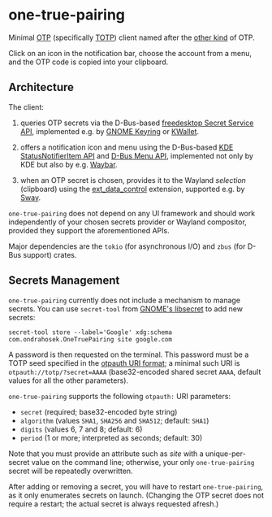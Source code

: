 # one-true-pairing

Minimal [OTP](https://en.wikipedia.org/wiki/One-time_password) (specifically
[TOTP](https://datatracker.ietf.org/doc/html/rfc6238)) client named after the
[other kind](https://en.wikipedia.org/wiki/Shipping_%28fandom%29#Notation_and_terminology) of OTP.

Click on an icon in the notification bar, choose the account from a menu, and the OTP code is copied
into your clipboard.

## Architecture

The client:

1. queries OTP secrets via the D-Bus-based
   [freedesktop Secret Service API](https://specifications.freedesktop.org/secret-service-spec/latest/),
   implemented e.g. by [GNOME Keyring](https://gitlab.gnome.org/GNOME/gnome-keyring) or
   [KWallet](https://invent.kde.org/frameworks/kwallet).

2. offers a notification icon and menu using the D-Bus-based
   [KDE StatusNotifierItem API](https://invent.kde.org/frameworks/kstatusnotifieritem/-/blob/master/src/org.kde.StatusNotifierItem.xml)
   and
   [D-Bus Menu API](https://git.launchpad.net/ubuntu/+source/libdbusmenu/tree/libdbusmenu-glib/dbus-menu.xml),
   implemented not only by KDE but also by e.g. [Waybar](https://github.com/Alexays/Waybar).

3. when an OTP secret is chosen, provides it to the Wayland _selection_ (clipboard) using the
   [ext_data_control](https://gitlab.freedesktop.org/wayland/wayland-protocols/-/tree/main/staging/ext-data-control)
   extension, supported e.g. by [Sway](https://github.com/swaywm/sway).

`one-true-pairing` does not depend on any UI framework and should work independently of your chosen
secrets provider or Wayland compositor, provided they support the aforementioned APIs.

Major dependencies are the `tokio` (for asynchronous I/O) and `zbus` (for D-Bus support) crates.

## Secrets Management

`one-true-pairing` currently does not include a mechanism to manage secrets. You can use
`secret-tool` from [GNOME's libsecret](https://gitlab.gnome.org/GNOME/libsecret) to add new secrets:

```
secret-tool store --label='Google' xdg:schema com.ondrahosek.OneTruePairing site google.com
```

A password is then requested on the terminal. This password must be a TOTP seed specified in the
[otpauth URI format](https://github.com/google/google-authenticator/wiki/Key-Uri-Format); a minimal
such URI is `otpauth://totp/?secret=AAAA` (base32-encoded shared secret `AAAA`, default values for
all the other parameters).

`one-true-pairing` supports the following `otpauth:` URI parameters:

* `secret` (required; base32-encoded byte string)
* `algorithm` (values `SHA1`, `SHA256` and `SHA512`; default: `SHA1`)
* `digits` (values 6, 7 and 8; default: 6)
* `period` (1 or more; interpreted as seconds; default: 30)

Note that you must provide an attribute such as _site_ with a unique-per-secret value on the command
line; otherwise, your only `one-true-pairing` secret will be repeatedly overwritten.

After adding or removing a secret, you will have to restart `one-true-pairing`, as it only
enumerates secrets on launch. (Changing the OTP secret does not require a restart; the actual secret
is always requested afresh.)
